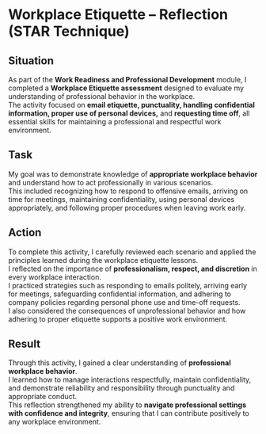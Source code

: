 # Workplace Etiquette – Reflection (STAR Technique)

## Situation
As part of the **Work Readiness and Professional Development** module, I completed a **Workplace Etiquette assessment** designed to evaluate my understanding of professional behavior in the workplace.  
The activity focused on **email etiquette, punctuality, handling confidential information, proper use of personal devices,** and **requesting time off**, all essential skills for maintaining a professional and respectful work environment.

## Task
My goal was to demonstrate knowledge of **appropriate workplace behavior** and understand how to act professionally in various scenarios.  
This included recognizing how to respond to offensive emails, arriving on time for meetings, maintaining confidentiality, using personal devices appropriately, and following proper procedures when leaving work early.

## Action
To complete this activity, I carefully reviewed each scenario and applied the principles learned during the workplace etiquette lessons.  
I reflected on the importance of **professionalism, respect, and discretion** in every workplace interaction.  
I practiced strategies such as responding to emails politely, arriving early for meetings, safeguarding confidential information, and adhering to company policies regarding personal phone use and time-off requests.  
I also considered the consequences of unprofessional behavior and how adhering to proper etiquette supports a positive work environment.

## Result
Through this activity, I gained a clear understanding of **professional workplace behavior**.  
I learned how to manage interactions respectfully, maintain confidentiality, and demonstrate reliability and responsibility through punctuality and appropriate conduct.  
This reflection strengthened my ability to **navigate professional settings with confidence and integrity**, ensuring that I can contribute positively to any workplace environment.
